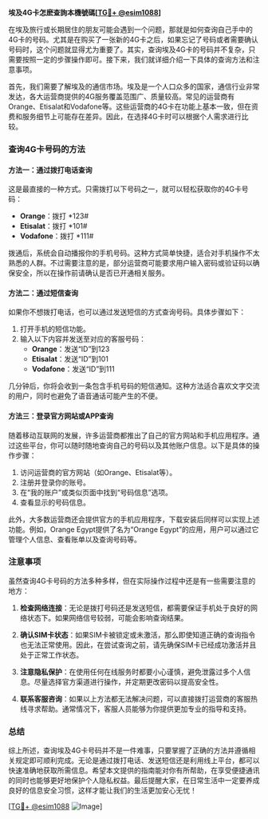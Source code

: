 **埃及4G卡怎麽查詢本機號碼[[TG💪+ @esim1088](https://t.me/s/esim1088)]**

在埃及旅行或长期居住的朋友可能会遇到一个问题，那就是如何查询自己手中的4G卡的号码。尤其是在购买了一张新的4G卡之后，如果忘记了号码或者需要确认号码时，这个问题就显得尤为重要了。其实，查询埃及4G卡的号码并不复杂，只需要按照一定的步骤操作即可。接下来，我们就详细介绍一下具体的查询方法和注意事项。

首先，我们需要了解埃及的通信市场。埃及是一个人口众多的国家，通信行业非常发达，各大运营商提供的4G服务覆盖范围广、质量较高。常见的运营商有Orange、Etisalat和Vodafone等。这些运营商的4G卡在功能上基本一致，但在资费和服务细节上可能存在差异。因此，在选择4G卡时可以根据个人需求进行比较。

### 查询4G卡号码的方法

#### 方法一：通过拨打电话查询
这是最直接的一种方式。只需拨打以下号码之一，就可以轻松获取你的4G卡号码：

- **Orange**：拨打 *123#
- **Etisalat**：拨打 *101#
- **Vodafone**：拨打 *111#

拨通后，系统会自动播报你的手机号码。这种方式简单快捷，适合对手机操作不太熟悉的人群。不过需要注意的是，部分运营商可能要求用户输入密码或验证码以确保安全，所以在操作前请确认是否已开通相关服务。

#### 方法二：通过短信查询
如果你不想拨打电话，也可以通过发送短信的方式查询号码。具体步骤如下：

1. 打开手机的短信功能。
2. 输入以下内容并发送至对应的客服号码：
   - **Orange**：发送“ID”到123
   - **Etisalat**：发送“ID”到101
   - **Vodafone**：发送“ID”到111

几分钟后，你将会收到一条包含手机号码的短信通知。这种方法适合喜欢文字交流的用户，同时也避免了语音通话可能产生的不便。

#### 方法三：登录官方网站或APP查询
随着移动互联网的发展，许多运营商都推出了自己的官方网站和手机应用程序。通过这些平台，你可以随时随地查询自己的号码以及其他账户信息。以下是具体的操作步骤：

1. 访问运营商的官方网站（如Orange、Etisalat等）。
2. 注册并登录你的账号。
3. 在“我的账户”或类似页面中找到“号码信息”选项。
4. 查看显示的号码信息。

此外，大多数运营商还会提供官方的手机应用程序，下载安装后同样可以实现上述功能。例如，Orange Egypt提供了名为“Orange Egypt”的应用，用户可以通过它管理个人信息、查看账单以及查询号码等。

### 注意事项

虽然查询4G卡号码的方法多种多样，但在实际操作过程中还是有一些需要注意的地方：

1. **检查网络连接**：无论是拨打号码还是发送短信，都需要保证手机处于良好的网络状态下。如果网络信号较弱，可能会影响查询结果。
   
2. **确认SIM卡状态**：如果SIM卡被锁定或未激活，那么即使知道正确的查询指令也无法正常使用。因此，在尝试查询之前，请先确保SIM卡已经成功激活并且处于正常工作状态。

3. **注意隐私保护**：在使用任何在线服务时都要小心谨慎，避免泄露过多个人信息。尽量选择官方渠道进行操作，并定期更改密码以提高安全性。

4. **联系客服咨询**：如果以上方法都无法解决问题，可以直接拨打运营商的客服热线寻求帮助。通常情况下，客服人员能够为你提供更加专业的指导和支持。

### 总结

综上所述，查询埃及4G卡号码并不是一件难事，只要掌握了正确的方法并遵循相关规定即可顺利完成。无论是通过拨打电话、发送短信还是利用线上平台，都可以快速准确地获取所需信息。希望本文提供的指南能对你有所帮助，在享受便捷通讯的同时也能够更好地保护个人隐私权益。最后提醒大家，在日常生活中一定要养成良好的信息安全习惯，这样才能让我们的生活更加安心无忧！

[[TG💪+ @esim1088](https://t.me/s/esim1088) ![Image](https://i.postimg.cc/4NQfJmqS/Snipaste-2025-05-13-00-14-12.png)]